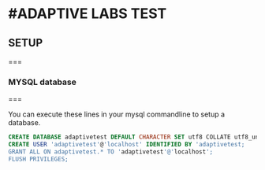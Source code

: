 #ADAPTIVE LABS TEST
===


## SETUP
===

### MYSQL database
===

You can execute these lines in your mysql commandline to setup a database.
```sql
CREATE DATABASE adaptivetest DEFAULT CHARACTER SET utf8 COLLATE utf8_unicode_ci;
CREATE USER 'adaptivetest'@'localhost' IDENTIFIED BY 'adaptivetest;
GRANT ALL ON adaptivetest.* TO 'adaptivetest'@'localhost';
FLUSH PRIVILEGES;
```
